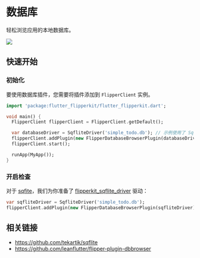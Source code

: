 # 数据库

轻松浏览应用的本地数据库。

![](../../../screenshots/flipper-plugin-dbbrowser.png)

## 快速开始

### 初始化

要使用数据库插件，您需要将插件添加到 `FlipperClient` 实例。

```dart
import 'package:flutter_flipperkit/flutter_flipperkit.dart';

void main() {
  FlipperClient flipperClient = FlipperClient.getDefault();

  var databaseDriver = SqfliteDriver('simple_todo.db'); // 示例使用了 Sqflite
  flipperClient.addPlugin(new FlipperDatabaseBrowserPlugin(databaseDriver));
  flipperClient.start();

  runApp(MyApp());
}
```

### 开启检查

对于 [sqfite](https://github.com/tekartik/sqflite)，我们为你准备了 [flipperkit_sqflite_driver](https://github.com/leanflutter/flutter_flipperkit_plugins/tree/master/packages/flipperkit_sqflite_driver) 驱动：

```dart
var sqfliteDriver = SqfliteDriver('simple_todo.db');
flipperClient.addPlugin(new FlipperDatabaseBrowserPlugin(sqfliteDriver));
```

## 相关链接

- https://github.com/tekartik/sqflite
- https://github.com/leanflutter/flipper-plugin-dbbrowser